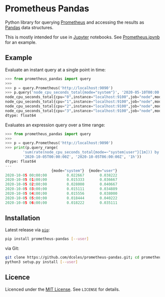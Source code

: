 # Prometheus Pandas

Python library for querying [Prometheus](https://prometheus.io/) and accessing the results as
 [Pandas](https://pandas.pydata.org/) data structures.

This is mostly intended for use in [Jupyter](https://jupyter.org/) notebooks. See [Prometheus.ipynb](Prometheus.ipynb) for an example.

## Example

Evaluate an instant query at a single point in time:

```python
>>> from prometheus_pandas import query
>>>
>>> p = query.Prometheus('http://localhost:9090')
>>> p.query('node_cpu_seconds_total{mode="system"}', '2020-05-10T00:00:00Z')
node_cpu_seconds_total{cpu="0",instance="localhost:9100",job="node",mode="system"}    15706.47
node_cpu_seconds_total{cpu="1",instance="localhost:9100",job="node",mode="system"}    15133.25
node_cpu_seconds_total{cpu="2",instance="localhost:9100",job="node",mode="system"}    15095.59
node_cpu_seconds_total{cpu="3",instance="localhost:9100",job="node",mode="system"}    14649.20
dtype: float64
```

Evaluates an expression query over a time range:

```python
>>> from prometheus_pandas import query
>>>
>>> p = query.Prometheus('http://localhost:9090')
>>> print(p.query_range(
        'sum(rate(node_cpu_seconds_total{mode=~"system|user"}[1m])) by (mode)',
        '2020-10-05T00:00:00Z', '2020-10-05T06:00:00Z', '1h'))
dtype: float64
---
                     {mode="system"}  {mode="user"}
2020-10-05 00:00:00         0.022667       0.038222
2020-10-05 01:00:00         0.015333       0.036667
2020-10-05 02:00:00         0.028000       0.040667
2020-10-05 03:00:00         0.015111       0.034889
2020-10-05 04:00:00         0.015556       0.038000
2020-10-05 05:00:00         0.018444       0.040222
2020-10-05 06:00:00         0.018222       0.035111
```

## Installation

Latest release via [`pip`](https://pip.pypa.io):

```bash
pip install prometheus-pandas [--user]
```

via Git:

```bash
git clone https://github.com/dcoles/prometheus-pandas.git; cd prometheus-pandas
python3 setup.py install [--user]
```

## Licence

Licenced under the [MIT License](https://choosealicense.com/licenses/mit/). See `LICENSE` for details.
